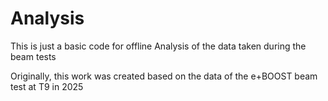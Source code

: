 # Analysis
This is just a basic code for offline Analysis of the data taken during the beam tests

Originally, this work was created based on the data of the e+BOOST beam test at T9 in 2025
